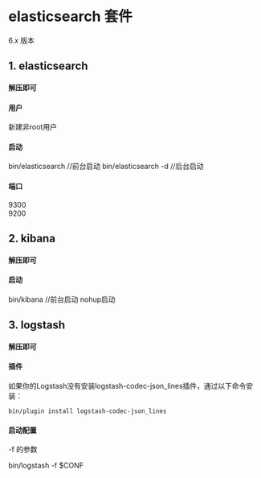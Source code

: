 # elasticsearch 套件

6.x 版本

## 1. elasticsearch
#### 解压即可

#### 用户 
新建非root用户

#### 启动  

bin/elasticsearch      //前台启动
bin/elasticsearch -d   //后台启动

#### 端口
9300  
9200


## 2. kibana
#### 解压即可

#### 启动
bin/kibana    //前台启动
nohup启动

## 3. logstash
#### 解压即可

#### 插件
如果你的Logstash没有安装logstash-codec-json_lines插件，通过以下命令安装：

`bin/plugin install logstash-codec-json_lines`

#### 启动配置
-f 的参数

bin/logstash  -f $CONF

